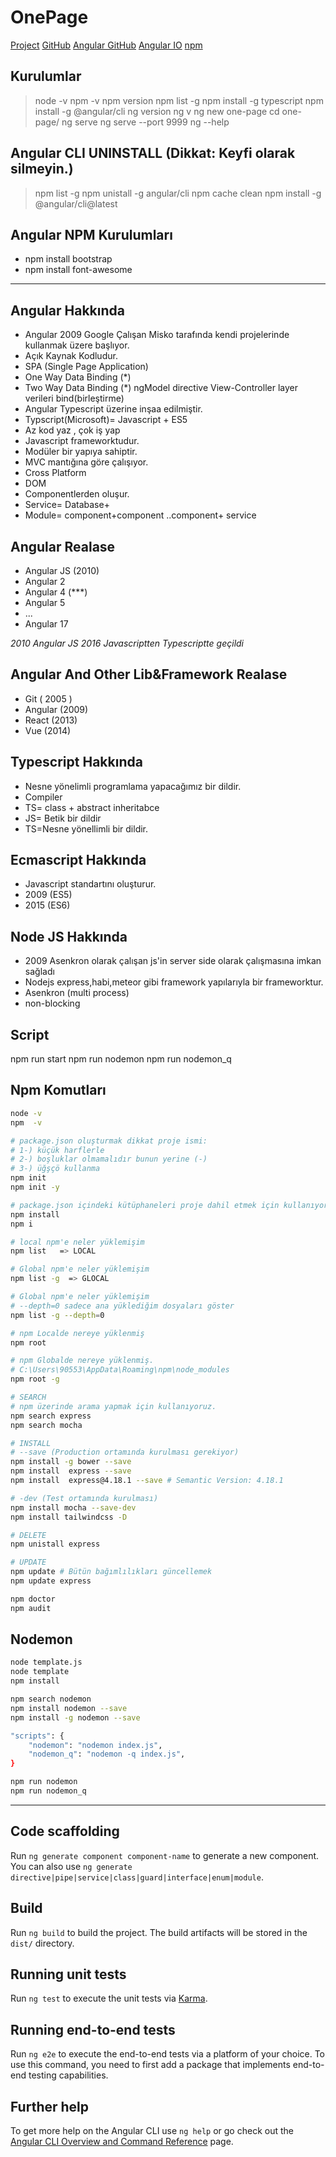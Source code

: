 # OnePage

[Project](http://localhost:4200/)
[GitHub](https://github.com/sygrok/Techcareer-AngularApp1)
[Angular GitHub](https://github.com/angular/angular-cli)
[Angular IO](https://angular.io/)
[npm](https://www.npmjs.com/)

## Kurulumlar

> node -v
> npm -v
> npm version
> npm list -g
> npm install -g typescript
> npm install -g @angular/cli
> ng version
> ng v
> ng new one-page
> cd one-page/
> ng serve
> ng serve --port 9999
> ng --help

## Angular CLI UNINSTALL (Dikkat: Keyfi olarak silmeyin.)

> npm list -g
> npm unistall -g angular/cli
> npm cache clean
> npm install -g @angular/cli@latest

## Angular NPM Kurulumları

- npm install bootstrap
- npm install font-awesome

---

## Angular Hakkında

- Angular 2009 Google Çalışan Misko tarafında kendi projelerinde kullanmak üzere başlıyor.
- Açık Kaynak Kodludur.
- SPA (Single Page Application)
- One Way Data Binding (\*)
- Two Way Data Binding (\*) ngModel directive View-Controller layer verileri bind(birleştirme)
- Angular Typescript üzerine inşaa edilmiştir.
- Typscript(Microsoft)= Javascript + ES5
- Az kod yaz , çok iş yap
- Javascript frameworktudur.
- Modüler bir yapıya sahiptir.
- MVC mantığına göre çalışıyor.
- Cross Platform
- DOM
- Componentlerden oluşur.
- Service= Database+
- Module= component+component ..component+ service

## Angular Realase

- Angular JS (2010)
- Angular 2
- Angular 4 (\*\*\*)
- Angular 5
- ...
- Angular 17

_2010 Angular JS_
_2016 Javascriptten Typescriptte geçildi_

## Angular And Other Lib&Framework Realase

- Git ( 2005 )
- Angular (2009)
- React (2013)
- Vue (2014)

## Typescript Hakkında

- Nesne yönelimli programlama yapacağımız bir dildir.
- Compiler
- TS= class + abstract inheritabce
- JS= Betik bir dildir
- TS=Nesne yönellimli bir dildir.

## Ecmascript Hakkında

- Javascript standartını oluşturur.
- 2009 (ES5)
- 2015 (ES6)

## Node JS Hakkında

- 2009 Asenkron olarak çalışan js'in server side olarak çalışmasına imkan sağladı
- Nodejs express,habi,meteor gibi framework yapılarıyla bir frameworktur.
- Asenkron (multi process)
- non-blocking

## Script

npm run start
npm run nodemon
npm run nodemon_q

## Npm Komutları

```sh
node -v
npm  -v

# package.json oluşturmak dikkat proje ismi:
# 1-) küçük harflerle
# 2-) boşluklar olmamalıdır bunun yerine (-)
# 3-) üğşçö kullanma
npm init
npm init -y

# package.json içindeki kütüphaneleri proje dahil etmek için kullanıyoruz.
npm install
npm i

# local npm'e neler yüklemişim
npm list   => LOCAL

# Global npm'e neler yüklemişim
npm list -g  => GLOCAL

# Global npm'e neler yüklemişim
# --depth=0 sadece ana yüklediğim dosyaları göster
npm list -g --depth=0

# npm Localde nereye yüklenmiş
npm root

# npm Globalde nereye yüklenmiş.
# C:\Users\90553\AppData\Roaming\npm\node_modules
npm root -g

# SEARCH
# npm üzerinde arama yapmak için kullanıyoruz.
npm search express
npm search mocha

# INSTALL
# --save (Production ortamında kurulması gerekiyor)
npm install -g bower --save
npm install  express --save
npm install  express@4.18.1 --save # Semantic Version: 4.18.1

# -dev (Test ortamında kurulması)
npm install mocha --save-dev
npm install tailwindcss -D

# DELETE
npm unistall express

# UPDATE
npm update # Bütün bağımlılıkları güncellemek
npm update express

npm doctor
npm audit
```

## Nodemon

```sh
node template.js
node template
npm install

npm search nodemon
npm install nodemon --save
npm install -g nodemon --save

"scripts": {
    "nodemon": "nodemon index.js",
    "nodemon_q": "nodemon -q index.js",
}

npm run nodemon
npm run nodemon_q
```

---

## Code scaffolding

Run `ng generate component component-name` to generate a new component. You can also use `ng generate directive|pipe|service|class|guard|interface|enum|module`.

## Build

Run `ng build` to build the project. The build artifacts will be stored in the `dist/` directory.

## Running unit tests

Run `ng test` to execute the unit tests via [Karma](https://karma-runner.github.io).

## Running end-to-end tests

Run `ng e2e` to execute the end-to-end tests via a platform of your choice. To use this command, you need to first add a package that implements end-to-end testing capabilities.

## Further help

To get more help on the Angular CLI use `ng help` or go check out the [Angular CLI Overview and Command Reference](https://angular.io/cli) page.
